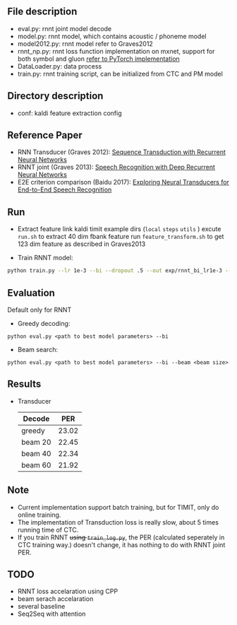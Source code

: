 ## File description
* eval.py: rnnt joint model decode
* model.py: rnnt model, which contains acoustic / phoneme model
* model2012.py: rnnt model refer to Graves2012
* rnnt_np.py: rnnt loss function implementation on mxnet, support for both symbol and gluon [refer to PyTorch implementation](https://github.com/awni/transducer)
* DataLoader.py: data process
* train.py: rnnt training script, can be initialized from CTC and PM model

## Directory description
* conf: kaldi feature extraction config

## Reference Paper
* RNN Transducer (Graves 2012): [Sequence Transduction with Recurrent Neural Networks](https://arxiv.org/abs/1211.3711)
* RNNT joint (Graves 2013): [Speech Recognition with Deep Recurrent Neural Networks](https://arxiv.org/abs/1303.5778 )
* E2E criterion comparison (Baidu 2017): [Exploring Neural Transducers for End-to-End Speech Recognition](https://arxiv.org/abs/1707.07413)

## Run
* Extract feature
link kaldi timit example dirs (`local` `steps` `utils` )
excute `run.sh` to extract 40 dim fbank feature
run `feature_transform.sh` to get 123 dim feature as described in Graves2013

* Train RNNT model:
```bash
python train.py --lr 1e-3 --bi --dropout .5 --out exp/rnnt_bi_lr1e-3 --schedule
```

## Evaluation
Default only for RNNT
* Greedy decoding:
```
python eval.py <path to best model parameters> --bi
```
* Beam search:
```
python eval.py <path to best model parameters> --bi --beam <beam size>
```

## Results
* Transducer

    | Decode | PER |
    |------|------|
    | greedy | 23.02 |
    | beam 20 | 22.45 |
    | beam 40 | 22.34 |
    | beam 60 | 21.92 |

## Note
* Current implementation support batch training, but for TIMIT, only do online training.
* The implementation of Transduction loss is really slow, about 5 times running time of CTC.
* If you train RNNT ~~using `train_log.py`~~, the PER (calculated seperately in CTC training way.) doesn't change, it has nothing to do with RNNT joint PER.

## TODO
* RNNT loss accelaration using CPP
* beam serach accelaration
* several baseline
* Seq2Seq with attention